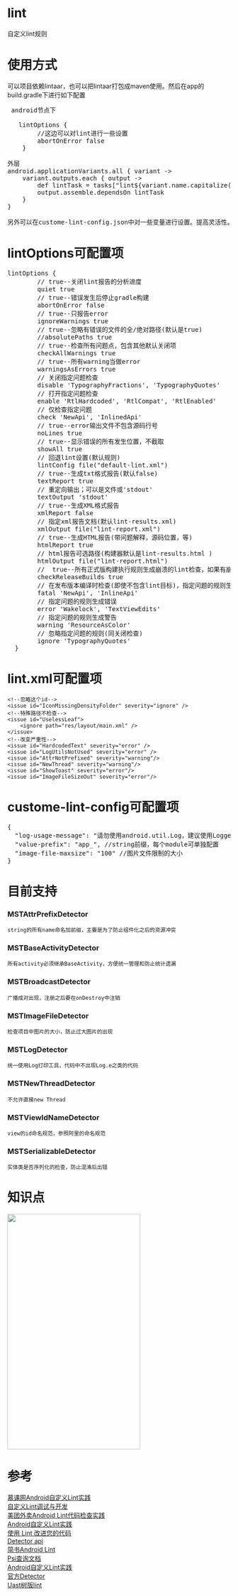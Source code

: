 # lint
自定义lint规则

# 使用方式
可以项目依赖lintaar，也可以把lintaar打包成maven使用。然后在app的build.gradle下进行如下配置
<pre>
 android节点下
  
   lintOptions {
        //这边可以对lint进行一些设置
        abortOnError false
    }
    
外层
android.applicationVariants.all { variant ->
    variant.outputs.each { output ->
        def lintTask = tasks["lint${variant.name.capitalize()}"]
        output.assemble.dependsOn lintTask
    }
}

另外可以在custome-lint-config.json中对一些变量进行设置。提高灵活性。命令行执行命名./gradlew lint 运行
</pre>

# lintOptions可配置项
<pre>
lintOptions {
        // true--关闭lint报告的分析进度
        quiet true
        // true--错误发生后停止gradle构建
        abortOnError false
        // true--只报告error
        ignoreWarnings true
        // true--忽略有错误的文件的全/绝对路径(默认是true)
        //absolutePaths true
        // true--检查所有问题点，包含其他默认关闭项
        checkAllWarnings true
        // true--所有warning当做error
        warningsAsErrors true
        // 关闭指定问题检查
        disable 'TypographyFractions', 'TypographyQuotes'
        // 打开指定问题检查
        enable 'RtlHardcoded', 'RtlCompat', 'RtlEnabled'
        // 仅检查指定问题
        check 'NewApi', 'InlinedApi'
        // true--error输出文件不包含源码行号
        noLines true
        // true--显示错误的所有发生位置，不截取
        showAll true
        // 回退lint设置(默认规则)
        lintConfig file("default-lint.xml")
        // true--生成txt格式报告(默认false)
        textReport true
        // 重定向输出；可以是文件或'stdout'
        textOutput 'stdout'
        // true--生成XML格式报告
        xmlReport false
        // 指定xml报告文档(默认lint-results.xml)
        xmlOutput file("lint-report.xml")
        // true--生成HTML报告(带问题解释，源码位置，等)
        htmlReport true
        // html报告可选路径(构建器默认是lint-results.html )
        htmlOutput file("lint-report.html")
        //  true--所有正式版构建执行规则生成崩溃的lint检查，如果有崩溃问题将停止构建
        checkReleaseBuilds true
        // 在发布版本编译时检查(即使不包含lint目标)，指定问题的规则生成崩溃
        fatal 'NewApi', 'InlineApi'
        // 指定问题的规则生成错误
        error 'Wakelock', 'TextViewEdits'
        // 指定问题的规则生成警告
        warning 'ResourceAsColor'
        // 忽略指定问题的规则(同关闭检查)
        ignore 'TypographyQuotes'
  }
</pre>

# lint.xml可配置项

> <lint>
    <!--忽略这个id-->
    <issue id="IconMissingDensityFolder" severity="ignore" />
    <!--特殊路径不检查-->
    <issue id="UselessLeaf">
        <ignore path="res/layout/main.xml" />
    </issue>
    <!--改变严重性-->
    <issue id="HardcodedText" severity="error" />
    <issue id="LogUtilsNotUsed" severity="error" />
    <issue id="AttrNotPrefixed" severity="warning"/>
    <issue id="NewThread" severity="warning"/>
    <issue id="ShowToast" severity="error"/>
    <issue id="ImageFileSizeOut" severity="error"/>
</lint>

# custome-lint-config可配置项
<pre>
{
  "log-usage-message": "请勿使用android.util.Log，建议使用Logger工具类", //log打印工具可替换，根据项目来定
  "value-prefix": "app_", //string前缀，每个module可单独配置
  "image-file-maxsize": "100" //图片文件限制的大小
}
</pre>

# 目前支持
### MSTAttrPrefixDetector
    string的所有name命名加前缀，主要是为了防止组件化之后的资源冲突
    
### MSTBaseActivityDetector
    所有activity必须继承BaseActivity，方便统一管理和防止统计遗漏
    
### MSTBroadcastDetector
    广播成对出现，注册之后要在onDestroy中注销
    
### MSTImageFileDetector
    检查项目中图片的大小，防止过大图片的出现
    
### MSTLogDetector
    统一使用Log打印工具，代码中不出现Log.e之类的代码
    
### MSTNewThreadDetector
    不允许直接new Thread
    
### MSTViewIdNameDetector
    view的id命名规范，参照阿里的命名规范
    
### MSTSerializableDetector
    实体类是否序列化的检查，防止混淆后出错

# 知识点
 <img src="https://github.com/liulingfeng/lint/blob/master/screenshot/lint.png" width="300" height="530">

# 参考

[慕课网Android自定义Lint实践](https://www.imooc.com/article/30302?block_id=tuijian_wz)</br>
[自定义Lint调试与开发](https://www.colabug.com/2109876.html)</br>
[美团外卖Android Lint代码检查实践](https://tech.meituan.com/waimai-android-lint.html)</br>
[Android自定义Lint实践](http://www.jcodecraeer.com/a/anzhuokaifa/androidkaifa/2016/0322/4070.html)</br>
[使用 Lint 改进您的代码](https://developer.android.com/studio/write/lint)</br>
[Detector api](https://static.javadoc.io/com.android.tools.lint/lint-api/25.3.0/com/android/tools/lint/detector/api/Detector.html)</br>
[简书Android Lint](https://www.jianshu.com/p/b4c44e62d652)</br>
[Psi查询文档](http://www.jetbrains.org/intellij/sdk/docs/basics/architectural_overview/psi_files.html)</br>
[Android自定义Lint实践](https://tech.meituan.com/android_custom_lint.html)</br>
[官方Detector](https://android.googlesource.com/platform/tools/base/+/master/lint/libs/lint-checks/src/main/java/com/android/tools/lint/checks)</br>
[Uast树版lint](https://github.com/googlesamples/android-custom-lint-rules/blob/master/android-studio-3/checks/build.gradle)
